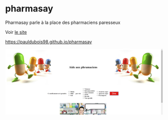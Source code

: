 # pharmasay
Pharmasay parle à la place des pharmaciens paresseux

Voir [le site](https://pauldubois98.github.io/pharmasay)

https://pauldubois98.github.io/pharmasay



![Capture d'écran](/img/capture.png)
